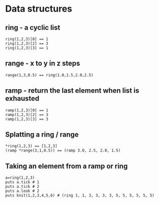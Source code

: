 # Data structures
## ring - a cyclic list

```
ring(1,2,3)[0] == 1
ring(1,2,3)[2] == 3
ring(1,2,3)[3] == 1
```

## range - x to y in z steps

```
range(1,3,0.5) == ring(1.0,1.5,2.0,2.5)
```

## ramp - return the last element when list is exhausted

```
ramp(1,2,3)[0] == 1
ramp(1,2,3)[2] == 3
ramp(1,2,3)[3] == 3
```

## Splatting a ring / range
```
*ring(1,2,3) == [1,2,3]
(ramp *range(3,1,0.5)) == (ramp 3.0, 2.5, 2.0, 1.5)
```

## Taking an element from a ramp or ring
```
a=ring(1,2,3)
puts a.tick # 1
puts a.tick # 2
puts a.look # 2
puts knit(1,2,3,4,5,6) # (ring 1, 1, 3, 3, 3, 3, 5, 5, 5, 5, 5, 5)
```
